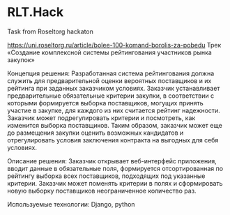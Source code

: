 # RLT.Hack
 Task from Roseltorg hackaton

https://uni.roseltorg.ru/article/bolee-100-komand-borolis-za-pobedu
Трек «Создание комплексной системы рейтингования участников рынка закупок»

Концепция решения:
Разработанная система рейтингования должна служить для предварительной оценки вероятных поставщиков и их рейтинга при заданных заказчиком условиях.
Заказчик устанавливает предварительные обязательные критерии закупки, в соответствии с которыми формируется выборка поставщиков, могущих принять участие в закупке, для каждого из них считается рейтинг надежности. Заказчик может подрегулировать критерии и посмотреть, как изменится выборка поставщиков. Таким образом, заказчик может еще до размещения закупки оценить возможных кандидатов и отрегулировать условия заключения контракта на выгодных для себя условиях.

Описание решения:
Заказчик открывает веб-интерфейс приложения, вводит данные в обязательные поля, формируется отсортированная по рейтингу выборка всех поставщиков, подходящих под указанные критерии. Заказчик может поменять критерии в полях и сформировать новую выборку поставщиков неограниченное количество раз.

Используемые технологии:
Django, python

